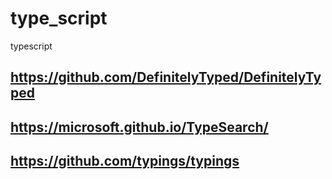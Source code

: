 # type_script
typescript


## https://github.com/DefinitelyTyped/DefinitelyTyped

## https://microsoft.github.io/TypeSearch/

## https://github.com/typings/typings